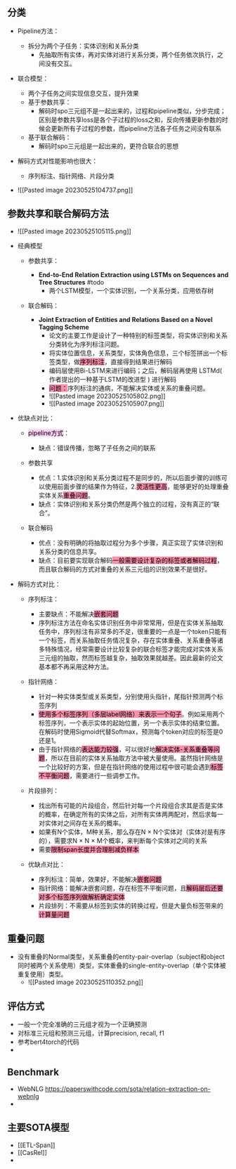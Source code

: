 
## 分类
- Pipeline方法：
	- 拆分为两个子任务：实体识别和关系分类
		- 先抽取所有实体，再对实体对进行关系分类，两个任务依次执行，之间没有交互。
		
- 联合模型：
	- 两个子任务之间实现信息交互，提升效果
	- 基于参数共享：
		- 解码时spo三元组不是一起出来的，过程和pipeline类似，分步完成；区别是参数共享loss是各个子过程的loss之和，反向传播更新参数的时候会更新所有子过程的参数，而pipeline方法各子任务之间没有联系
	- 基于联合解码：
		- 解码时spo三元组是一起出来的，更符合联合的思想
		
- 解码方式对性能影响也很大：
	- 序列标注、指针网络、片段分类
	
- ![[Pasted image 20230525104737.png]]	




## 参数共享和联合解码方法
- ![[Pasted image 20230525105115.png]]


- 经典模型
	- 参数共享：
		- **End-to-End Relation Extraction using LSTMs on Sequences and Tree Structures** #todo
			- 两个LSTM模型，一个实体识别，一个关系分类，应用依存树

	- 联合解码：
		- **Joint Extraction of Entities and Relations Based on a Novel Tagging Scheme**
			- 论文的主要工作是设计了一种特别的标签类型，将实体识别和关系分类转化为序列标注问题。
			- 将实体位置信息，关系类型，实体角色信息，三个标签拼出一个标签类型，做<mark style="background: #FF5582A6;">序列标注</mark>，直接得到结果进行解码
			- 编码层使用Bi-LSTM来进行编码；之后，解码层再使用 LSTMd( 作者提出的一种基于LSTM的改进型 ) 进行解码
			- <mark style="background: #FF5582A6;">问题：</mark>序列标注的通病，不能解决实体或关系的重叠问题。
			- ![[Pasted image 20230525105802.png]]
			- ![[Pasted image 20230525105907.png]]
	
- 优缺点对比：
	- <mark style="background: #FFB8EBA6;">pipeline方式</mark>：
		- 缺点：错误传播，忽略了子任务之间的联系
	- 参数共享
		- 优点：1.实体识别和关系分类过程不是同步的，所以后面步骤的训练可以使用前面步骤的结果作为特征，2.<mark style="background: #FF5582A6;">灵活性更高</mark>，能够更好的处理重叠实体关系<mark style="background: #FF5582A6;">重叠问题</mark>。	
		- 缺点：实体识别和关系分类仍然是两个独立的过程，没有真正的“联合”。
	
	- 联合解码
		- 优点：没有明确的将抽取过程分为多个步骤，真正实现了实体识别和关系分类的信息共享。
		- 缺点：目前要实现联合解码<mark style="background: #FF5582A6;">一般需要设计复杂的标签或者解码过程</mark>，而且联合解码的方式对重叠的关系三元组的识别效果不是很好。



- 解码方式对比：
	- 序列标注：
		- 主要缺点：不能解决<mark style="background: #FF5582A6;">嵌套问题</mark>
		- 序列标注方法在命名实体识别任务中非常常用，但是在实体关系抽取任务中，序列标注有非常多的不足，很重要的一点是一个token只能有一个标签，而关系抽取任务情况复杂，存在实体重叠、关系重叠等诸多特殊情况，经常需要设计比较复杂的联合标签才能完成对实体关系三元组的抽取，然而标签越复杂，抽取效果就越差。因此最新的论文基本都不再采用这种方法。
		
	- 指针网络：
		- 针对一种实体类型或关系类型，分别使用头指针，尾指针预测两个标签序列
		- <mark style="background: #FF5582A6;">使用多个标签序列（多层label网络）来表示一个句子</mark>。例如采用两个标签序列，一个表示实体的起始位置，另一个表示实体的结束位置。在解码时使用Sigmoid代替Softmax，预测每个token对应的标签是0还是1。
		- 由于指针网络的<mark style="background: #FF5582A6;">表达能力较强</mark>，可以很好地<mark style="background: #FF5582A6;">解决实体-关系重叠等问题</mark>，所以在目前的实体关系抽取方法中被大量使用。虽然指针网络是一个比较好的方案，但是在指针网络的使用过程中很可能会遇到<mark style="background: #FF5582A6;">标签不平衡问题</mark>，需要进行一些调参工作。
		
	- 片段排列：
		- 找出所有可能的片段组合，然后针对每一个片段组合求其是否是实体的概率，在确定所有的实体之后，对所有实体两两配对，然后求每一对实体对之间存在关系的概率。
		- 如果有N个实体，M种关系，那么存在N × N个实体对（实体对是有序的），需要求N × N × M个概率，来判断每个实体对之间的关系
		- 需要<mark style="background: #FF5582A6;">限制span长度并合理削减负样本</mark>
	
	- 优缺点对比：
		- 序列标注：简单，效果好，不能解决<mark style="background: #FF5582A6;">嵌套问题</mark>
		- 指针网络：能解决嵌套问题，存在标签不平衡问题，且<mark style="background: #FF5582A6;">解码层后还要对多个标签序列做解析确定实体</mark>
		- 片段排列：不需要从标签到实体的转换过程，但是大量负标签带来的<mark style="background: #FF5582A6;">计算量问题</mark>



## 重叠问题
- 没有重叠的Normal类型，关系重叠的entity-pair-overlap（subject和object同时被两个关系使用）类型，实体重叠的single-entity-overlap（单个实体被重复使用）类型。
	- ![[Pasted image 20230525110352.png]]
	



## 评估方式
- 一般一个完全准确的三元组才视为一个正确预测
- 对标准三元组和预测三元组，计算precision, recall, f1
- 参考bert4torch的代码
- 


## Benchmark
- WebNLG https://paperswithcode.com/sota/relation-extraction-on-webnlg
- 



## 主要SOTA模型

- [[ETL-Span]]
- [[CasRel]]
- 